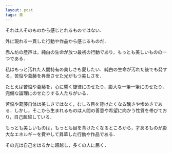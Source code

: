 ```yaml
---
layout: post
tags: 美
---
```


それは人そのものから感じとれるものではない．

外に現れる一貫した行動や作品から感じるものだ．

赤ん坊の産声は，純白の生命が放つ最初の行動であり，もっとも美しいものの一つである．

私はもっと汚れた人間特有の美しさも愛したい．純白の生命が汚れた後でも発する，苦悩や葛藤を昇華させた光がもつ美しさを．

たとえば苦悩や葛藤を，心に響く旋律にのせたり，膨大な一筆一筆にのせたり，完備な論理にのせたりする人たちがいる．

苦悩や葛藤自体は美しさではなく，むしろ目を背けたくなる醜さや惨めさである．しかし，そこから生まれるものは人間の善意や希望に向かう性質を帯びており，自己超越している．

もっとも美しいものは，もっとも目を背けたくなるところから，才あるものが膨大なエネルギーを費やして昇華した行動や作品である．

その光は自己をはるかに超越し，多くの人に届く．